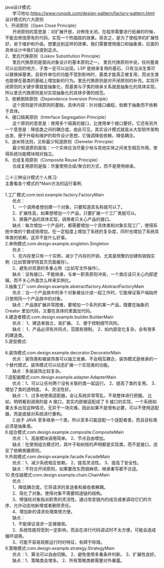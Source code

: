java设计模式:<br/>
    &nbsp;&nbsp;&nbsp;&nbsp;&nbsp;&nbsp;学习地址:https://www.runoob.com/design-pattern/factory-pattern.html<br/>
    设计模式的六大原则<br/>
    1、开闭原则（Open Close Principle）<br/>
        &nbsp;&nbsp;&nbsp;&nbsp;&nbsp;&nbsp;开闭原则的意思是：对扩展开放，对修改关闭。在程序需要进行拓展的时候，不能去修改原有的代码，实现一个热插拔的效果。简言之，是为了使程序的扩展性好，易于维护和升级。想要达到这样的效果，我们需要使用接口和抽象类，后面的具体设计中我们会提到这点。
    <br/>2、里氏代换原则（Liskov Substitution Principle）<br/>
        &nbsp;&nbsp;&nbsp;&nbsp;&nbsp;&nbsp;里氏代换原则是面向对象设计的基本原则之一。 里氏代换原则中说，任何基类可以出现的地方，子类一定可以出现。LSP 是继承复用的基石，只有当派生类可以替换掉基类，且软件单位的功能不受到影响时，基类才能真正被复用，而派生类也能够在基类的基础上增加新的行为。里氏代换原则是对开闭原则的补充。实现开闭原则的关键步骤就是抽象化，而基类与子类的继承关系就是抽象化的具体实现，所以里氏代换原则是对实现抽象化的具体步骤的规范。
    <br/>3、依赖倒转原则（Dependence Inversion Principle）<br/>
        &nbsp;&nbsp;&nbsp;&nbsp;&nbsp;&nbsp;这个原则是开闭原则的基础，具体内容：针对接口编程，依赖于抽象而不依赖于具体。
    <br/>4、接口隔离原则（Interface Segregation Principle）<br/>
        &nbsp;&nbsp;&nbsp;&nbsp;&nbsp;&nbsp;这个原则的意思是：使用多个隔离的接口，比使用单个接口要好。它还有另外一个意思是：降低类之间的耦合度。由此可见，其实设计模式就是从大型软件架构出发、便于升级和维护的软件设计思想，它强调降低依赖，降低耦合。
    <br/>5、迪米特法则，又称最少知道原则（Demeter Principle）<br/>
        &nbsp;&nbsp;&nbsp;&nbsp;&nbsp;&nbsp;最少知道原则是指：一个实体应当尽量少地与其他实体之间发生相互作用，使得系统功能模块相对独立。
    <br/>6、合成复用原则（Composite Reuse Principle）<br/>
        &nbsp;&nbsp;&nbsp;&nbsp;&nbsp;&nbsp;合成复用原则是指：尽量使用合成/聚合的方式，而不是使用继承。
<br/>
<br/>
二十三种设计模式个人练习:<br/>
    主要看各个模式的*Main方法的运行事例.<br/>
    <br/>1.工厂模式:com.test.example.factory.FactoryMain 
        <br/>&nbsp;&nbsp;&nbsp;&nbsp;&nbsp;&nbsp;优点： 
        <br/>&nbsp;&nbsp;&nbsp;&nbsp;&nbsp;&nbsp;1、一个调用者想创建一个对象，只要知道其名称就可以了。 
        <br/>&nbsp;&nbsp;&nbsp;&nbsp;&nbsp;&nbsp;2、扩展性高，如果想增加一个产品，只要扩展一个工厂类就可以。 
        <br/>&nbsp;&nbsp;&nbsp;&nbsp;&nbsp;&nbsp;3、屏蔽产品的具体实现，调用者只关心产品的接口。
        <br/>&nbsp;&nbsp;&nbsp;&nbsp;&nbsp;&nbsp;缺点：每次增加一个产品时，都需要增加一个具体类和对象实现工厂，使得系统中类的个数成倍增加，在一定程度上增加了系统的复杂度，同时也增加了系统具体类的依赖。这并不是什么好事。
    <br/>2.单例模式:com.design.example.singleton.Singleton 
        <br/>&nbsp;&nbsp;&nbsp;&nbsp;&nbsp;&nbsp;优点：
        <br/>&nbsp;&nbsp;&nbsp;&nbsp;&nbsp;&nbsp;1、在内存里只有一个实例，减少了内存的开销，尤其是频繁的创建和销毁实例（比如管理学院首页页面缓存）。
        <br/>&nbsp;&nbsp;&nbsp;&nbsp;&nbsp;&nbsp;2、避免对资源的多重占用（比如写文件操作）。
        <br/>&nbsp;&nbsp;&nbsp;&nbsp;&nbsp;&nbsp;缺点：没有接口，不能继承，与单一职责原则冲突，一个类应该只关心内部逻辑，而不关心外面怎么样来实例化。
    <br/>3.抽象工厂:com.design.example.abstractfactory.AbstractFactoryMain 
        <br/>&nbsp;&nbsp;&nbsp;&nbsp;&nbsp;&nbsp;优点：当一个产品族中的多个对象被设计成一起工作时，它能保证客户端始终只使用同一个产品族中的对象。
        <br/>&nbsp;&nbsp;&nbsp;&nbsp;&nbsp;&nbsp;缺点：产品族扩展非常困难，要增加一个系列的某一产品，既要在抽象的 Creator 里加代码，又要在具体的里面加代码。
    <br/>4.建造者模式:com.design.example.builder.BuilderMain 
        <br/>&nbsp;&nbsp;&nbsp;&nbsp;&nbsp;&nbsp;优点： 1、建造者独立，易扩展。 2、便于控制细节风险。
        <br/>&nbsp;&nbsp;&nbsp;&nbsp;&nbsp;&nbsp;缺点： 1、产品必须有共同点，范围有限制。 2、如内部变化复杂，会有很多的建造类。
    <br/>5.原型模式: <br/>
    <br/>6.装饰模式:com.design.example.decorator.DecoratorMain 
        <br/>&nbsp;&nbsp;&nbsp;&nbsp;&nbsp;&nbsp;优点：装饰类和被装饰类可以独立发展，不会相互耦合，装饰模式是继承的一个替代模式，装饰模式可以动态扩展一个实现类的功能。
        <br/>&nbsp;&nbsp;&nbsp;&nbsp;&nbsp;&nbsp;缺点：多层装饰比较复杂。
    <br/>7.适配器模式:com.design.example.adapter.AdapterMain
        <br/>&nbsp;&nbsp;&nbsp;&nbsp;&nbsp;&nbsp;优点：1、可以让任何两个没有关联的类一起运行。 2、提高了类的复用。 3、增加了类的透明度。 4、灵活性好。
        <br/>&nbsp;&nbsp;&nbsp;&nbsp;&nbsp;&nbsp;缺点：1、过多地使用适配器，会让系统非常零乱，不易整体进行把握。
        比如，明明看到调用的是 A 接口，其实内部被适配成了 B 接口的实现，一个系统如果太多出现这种情况，无异于一场灾难。因此如果不是很有必要，可以不使用适配器，而是直接对系统进行重构。 
        <br/>&nbsp;&nbsp;&nbsp;&nbsp;&nbsp;&nbsp;2.由于 JAVA 至多继承一个类，所以至多只能适配一个适配者类，而且目标类必须是抽象类。
    <br/>8.组合模式:com.design.example.composite.CompositeMain
        <br/>&nbsp;&nbsp;&nbsp;&nbsp;&nbsp;&nbsp;优点：1、高层模块调用简单。 2、节点自由增加。
        <br/>&nbsp;&nbsp;&nbsp;&nbsp;&nbsp;&nbsp;缺点：在使用组合模式时，其叶子和树枝的声明都是实现类，而不是接口，违反了依赖倒置原则。
    <br/>9.外观模式:com.design.example.facade.FacadeMain
        <br/>&nbsp;&nbsp;&nbsp;&nbsp;&nbsp;&nbsp;优点：1、减少系统相互依赖。 2、提高灵活性。 3、提高了安全性。
        <br/>&nbsp;&nbsp;&nbsp;&nbsp;&nbsp;&nbsp;缺点：不符合开闭原则，如果要改东西很麻烦，继承重写都不合适。
    <br/>10.责任链模式:com.design.example.chain.ChainMain
        <br/>&nbsp;&nbsp;&nbsp;&nbsp;&nbsp;&nbsp;优点：
        <br/>&nbsp;&nbsp;&nbsp;&nbsp;&nbsp;&nbsp;1、降低耦合度。它将请求的发送者和接收者解耦。 
        <br/>&nbsp;&nbsp;&nbsp;&nbsp;&nbsp;&nbsp;2、简化了对象。使得对象不需要知道链的结构。 
        <br/>&nbsp;&nbsp;&nbsp;&nbsp;&nbsp;&nbsp;3、增强给对象指派职责的灵活性。通过改变链内的成员或者调动它们的次序，允许动态地新增或者删除责任。 
        <br/>&nbsp;&nbsp;&nbsp;&nbsp;&nbsp;&nbsp;4、增加新的请求处理类很方便。
        <br/>&nbsp;&nbsp;&nbsp;&nbsp;&nbsp;&nbsp;缺点：
        <br/>&nbsp;&nbsp;&nbsp;&nbsp;&nbsp;&nbsp;1、不能保证请求一定被接收。 
        <br/>&nbsp;&nbsp;&nbsp;&nbsp;&nbsp;&nbsp;2、系统性能将受到一定影响，而且在进行代码调试时不太方便，可能会造成循环调用。 
        <br/>&nbsp;&nbsp;&nbsp;&nbsp;&nbsp;&nbsp;3、可能不容易观察运行时的特征，有碍于除错。
    <br/>9.策略模式:com.design.example.strategy.StrategyMain
        <br/>&nbsp;&nbsp;&nbsp;&nbsp;&nbsp;&nbsp;优点：1、算法可以自由切换。 2、避免使用多重条件判断。 3、扩展性良好。
        <br/>&nbsp;&nbsp;&nbsp;&nbsp;&nbsp;&nbsp;缺点：1、策略类会增多。 2、所有策略类都需要对外暴露。
    
    
    
    
    
    
    
    
    
    
    
    
    
    
    
    
    
    
    
    
    
    
    
    
    
    
    